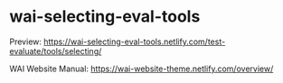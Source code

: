 # wai-selecting-eval-tools

Preview: https://wai-selecting-eval-tools.netlify.com/test-evaluate/tools/selecting/

WAI Website Manual: https://wai-website-theme.netlify.com/overview/
